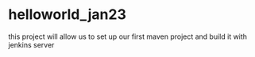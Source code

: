 # helloworld_jan23
this project will allow us to set up our first maven project and build it with jenkins server
